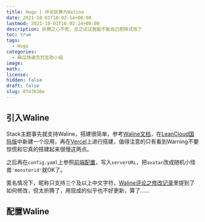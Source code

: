 ```yaml
---
title: Hugo | 评论区换为Waline
date: 2021-10-01T16:02:14+08:00
lastmod: 2021-10-01T16:02:14+08:00
description: 折腾之心不死，总之试试我能不能自己把样式改了
toc: true
tags:
  - Hugo
categories:
  - 麻瓜快速念咒互助小组
image: 
math: 
license: 
hidden: false
draft: false
slug: 0747636e
---
```




## 引入Waline

Stack主题事先就支持Waline，搭建很简单，参考[Waline文档](https://waline.js.org/guide/get-started.html#leancloud-%E8%AE%BE%E7%BD%AE-%E6%95%B0%E6%8D%AE%E5%BA%93)，在[LeanCloud国际版](https://console.leancloud.app/apps)中新建一个应用，再在[Vercel](https://vercel.com/)上进行搭建，值得注意的只有看到Warning不要惊慌和它真的搭建起来很慢这两点。

之后再在`config.yaml`上参照[前端配置](https://waline.js.org/reference/client.html#el)，写入`serverURL`，把`avatar`改成随机小怪兽`'monsterid'`就OK了。

匿名情况下，昵称只支持三个及以上中文字符，[Waline评论之修改记录](https://laomai.org/modification-record-of-waline-comments.html)里提到了如何修改，但太折腾了，用现成的似乎也不好更新，算了……

## 配置Waline



